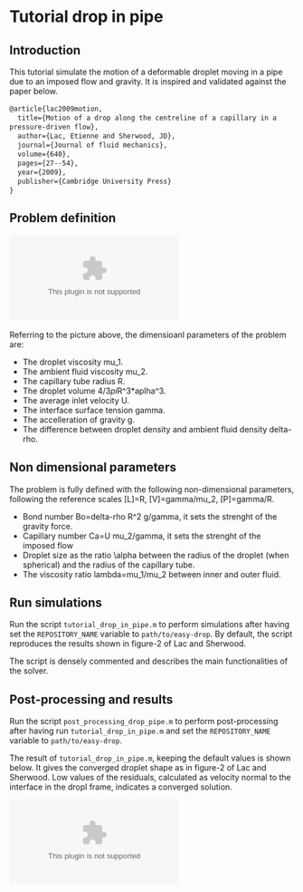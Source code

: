 # Tutorial drop in pipe

## Introduction

This tutorial simulate the motion of a deformable droplet moving in a pipe due to an imposed flow and gravity. It is inspired and validated against the paper below.

```
@article{lac2009motion,
  title={Motion of a drop along the centreline of a capillary in a pressure-driven flow},
  author={Lac, Etienne and Sherwood, JD},
  journal={Journal of fluid mechanics},
  volume={640},
  pages={27--54},
  year={2009},
  publisher={Cambridge University Press}
}
```

## Problem definition

![](docs/domain_drop_in_pipe.eps)

Referring to the picture above, the dimensioanl parameters of the problem are:

* The droplet viscosity mu_1.
* The ambient fluid viscosity mu_2.
* The capillary tube radius R.
* The droplet volume 4/3*pi*R^3*aplha^3.
* The average inlet velocity U.
* The interface surface tension gamma.
* The accelleration of gravity g.
* The difference between droplet density and ambient fluid density delta-rho.

## Non dimensional parameters
The problem is fully defined with the following non-dimensional parameters, following the reference scales [L]=R, [V]=gamma/mu_2, [P]=gamma/R.

* Bond number Bo=delta-rho R^2 g/gamma, it sets the strenght of the gravity force.
* Capillary number Ca=U mu_2/gamma, it sets the strenght of the imposed flow
* Droplet size as the ratio \alpha between the radius of the droplet (when spherical) and the radius of the capillary tube.
* The viscosity ratio lambda=mu_1/mu_2 between inner and outer fluid.

## Run simulations

Run the script `tutorial_drop_in_pipe.m` to perform simulations after having set the `REPOSITORY_NAME` variable to `path/to/easy-drop`. By default, the script reproduces the results shown in figure-2 of Lac and Sherwood.

The script is densely commented and describes the main functionalities of the solver.

## Post-processing and results

Run the script `post_processing_drop_pipe.m` to perform post-processing after having run `tutorial_drop_in_pipe.m` and set the `REPOSITORY_NAME` variable to `path/to/easy-drop`.

The result of `tutorial_drop_in_pipe.m`, keeping the default values is shown below. It gives the converged droplet shape as in figure-2 of Lac and Sherwood. Low values of the residuals, calculated as velocity normal to the interface in the dropl frame, indicates a converged solution.

![](docs/residuals_drop_in_pipe.eps)

